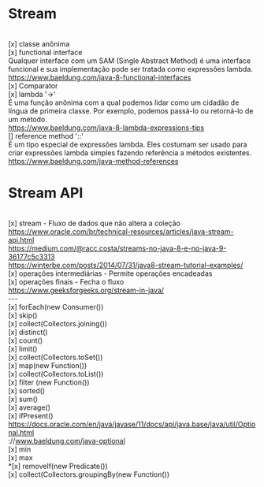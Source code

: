 # Stream
<br>[x] classe anônima
<br>[x] functional interface
<br>Qualquer interface com um SAM (Single Abstract Method) é uma interface funcional e sua implementação pode ser tratada como expressões lambda.
<br>https://www.baeldung.com/java-8-functional-interfaces
<br>[x] Comparator
<br>[x] lambda '->'
<br>É uma função anônima com a qual podemos lidar como um cidadão de língua de primeira classe. Por exemplo, podemos passá-lo ou retorná-lo de um método.
<br>https://www.baeldung.com/java-8-lambda-expressions-tips
<br>[] reference method '::'
<br>É um tipo especial de expressões lambda. Eles costumam ser usado para criar expressões lambda simples fazendo referência a métodos existentes.
<br>https://www.baeldung.com/java-method-references

# Stream API

<br>[x] stream - Fluxo de dados que não altera a coleção
<br>https://www.oracle.com/br/technical-resources/articles/java-stream-api.html
<br>https://medium.com/@racc.costa/streams-no-java-8-e-no-java-9-36177c5c3313
<br>https://winterbe.com/posts/2014/07/31/java8-stream-tutorial-examples/
<br>[x] operações intermediárias - Permite operações encadeadas
<br>[x] operações finais - Fecha o fluxo
<br>https://www.geeksforgeeks.org/stream-in-java/
<br>---
<br>[x] forEach(new Consumer())
<br>[x] skip()
<br>[x] collect(Collectors.joining())
<br>[x] distinct()
<br>[x] count()
<br>[x] limit()
<br>[x] collect(Collectors.toSet())
<br>[x] map(new Function())
<br>[x] collect(Collectors.toList())
<br>[x] filter (new Function())
<br>[x] sorted()
<br>[x] sum()
<br>[x] average()
<br>[x] ifPresent()
<br>https://docs.oracle.com/en/java/javase/11/docs/api/java.base/java/util/Optional.html
<br>://www.baeldung.com/java-optional
<br>[x] min
<br>[x] max
<br>*[x] removeIf(new Predicate())
<br>[x] collect(Collectors.groupingBy(new Function())


